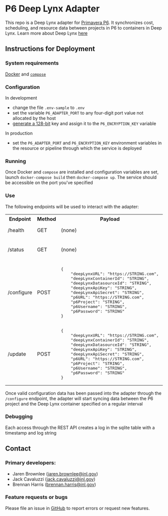 # P6 Deep Lynx Adapter

This repo is a Deep Lynx adapter for [Primavera P6](https://www.oracle.com/industries/construction-engineering/primavera-p6/). It synchronizes cost, scheduling, and resource data between projects in P6 to containers in Deep Lynx. Learn more about Deep Lynx [here](https://github.com/idaholab/Deep-Lynx/wiki)

## Instructions for Deployment
### System requirements
[Docker](https://docs.docker.com/get-docker/) and [`compose`](https://docs.docker.com/compose/)

### Configuration
In development
- change the file `.env-sample` to `.env`
- set the variable `P6_ADAPTER_PORT` to any four-digit port value not allocated by the host
- [generate a 128-bit](https://www.ibm.com/docs/en/imdm/12.0?topic=encryption-generating-aes-keys-password) key and assign it to the `P6_ENCRYPTION_KEY` variable

In production
- set the `P6_ADAPTER_PORT` and `P6_ENCRYPTION_KEY` environment variables in the resource or pipeline through which the service is deployed

### Running
Once Docker and `compose` are installed and configuration variables are set, launch `docker-compose build` then `docker-compose up`. The service should be accessible on the port you've specified 

### Use
The following endpoints will be used to interact with the adapter:

<table>
    <tr>
        <th>Endpoint</th><th>Method</th><th>Payload</th><th>Response</th>
    </tr>
    <tr>
        <td>/health</td><td>GET</td><td>(none)</td><td><pre>200 "OK"</pre></td>
    </tr>
    <tr>
        <td>/status</td><td>GET</td><td>(none)</td><td>
            <pre>{
    "connectionActive": "true|false"
}</pre>
        </td>
    </tr>
    <tr>
        <td>/configure</td><td>POST</td><td>
            <pre>{
    "deepLynxURL": "https://STRING.com",
    "deepLynxContainerId": "STRING",
    "deepLynxDatasourceId": "STRING",
    "deepLynxApiKey": "STRING",
    "deepLynxApiSecret": "STRING",
    "p6URL": "https://STRING.com",
    "p6Project": "STRING",
    "p6Username": "STRING",
    "p6Password": "STRING"
}</pre>
        </td><td>
            <pre>{
    "sql_migration_success": "true|false",
    "sql_configuration_success": "true|false"
}</pre>
        </td>
    </tr>
    <tr>
        <td>/update</td><td>POST</td><td>
            <pre>{
    "deepLynxURL": "https://STRING.com",
    "deepLynxContainerId": "STRING",
    "deepLynxDatasourceId": "STRING",
    "deepLynxApiKey": "STRING",
    "deepLynxApiSecret": "STRING",
    "p6URL": "https://STRING.com",
    "p6Project": "STRING",
    "p6Username": "STRING",
    "p6Password": "STRING"
}</pre>
        </td><td>
            <pre>{
    "sql_migration_success": "true|false",
    "sql_configuration_success": "true|false"
}</pre>
        </td>
    </tr>

<table>

Once valid configuration data has been passed into the adapter through the `/configure` endpoint, the adapter will start syncing data between the P6 project and the Deep Lynx container specified on a regular interval

### Debugging
Each access through the REST API creates a log in the sqlite table with a timestamp and log string




## Contact

### Primary developers:
- Jaren Brownlee (jaren.brownlee@inl.gov)
- Jack Cavaluzzi (jack.cavaluzzi@inl.gov)
- Brennan Harris (brennan.harris@inl.gov)

### Feature requests or bugs
Please file an issue in [GitHub](https://github.inl.gov/Digital-Engineering/p6_deeplynx_adapter/issues) to report errors or request new features.
